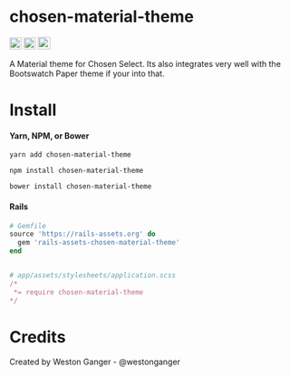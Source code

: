 # chosen-material-theme
<a href="https://badge.fury.io/js/chosen-material-theme" target="_blank"><img height="21" style='border:0px;height:21px;' border='0' src="https://badge.fury.io/js/chosen-material-theme.svg" alt="NPM Version"></a>
<a href='https://www.npmjs.org/package/chosen-material-theme' target='_blank'><img height='21' style='border:0px;height:21px;' src='https://img.shields.io/npm/dt/chosen-material-theme.svg?label=NPM+Downloads' border='0' alt='NPM Downloads' /></a>
<a href='https://ko-fi.com/A5071NK' target='_blank'><img height='22' style='border:0px;height:22px;' src='https://az743702.vo.msecnd.net/cdn/kofi1.png?v=a' border='0' alt='Buy Me a Coffee' /></a> 

A Material theme for Chosen Select. Its also integrates very well with the Bootswatch Paper theme if your into that.

# Install

#### Yarn, NPM, or Bower
```
yarn add chosen-material-theme

npm install chosen-material-theme

bower install chosen-material-theme
```

#### Rails
```ruby
# Gemfile
source 'https://rails-assets.org' do
  gem 'rails-assets-chosen-material-theme'
end


# app/assets/stylesheets/application.scss
/*
 *= require chosen-material-theme
*/
```

# Credits
Created by Weston Ganger - @westonganger
